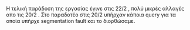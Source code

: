 
Η τελική παράδοση της εργασίας έγινε στις 22/2 , πολύ μικρές αλλαγές απο τις 20/2 . Στο παραδοτέο στις 20/2 υπήρχαν κάποια query για τα οποία υπήρχε segmentation fault και το διορθώσαμε.

